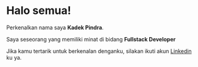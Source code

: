 # Halo semua! 
 
Perkenalkan nama saya **Kadek Pindra**.<br>
 
Saya seseorang yang memiliki minat di bidang **Fullstack Developer**<br>
 
Jika kamu tertarik untuk berkenalan denganku, silakan ikuti akun [Linkedin](www.linkedin.com/in/kadek-pindra-8a7030328) ku ya.
 


<!--
**KadekPindra/KadekPindra** is a ✨ _special_ ✨ repository because its `README.md` (this file) appears on your GitHub profile.

Here are some ideas to get you started:

- 🔭 I’m currently working on ...
- 🌱 I’m currently learning ...
- 👯 I’m looking to collaborate on ...
- 🤔 I’m looking for help with ...
- 💬 Ask me about ...
- 📫 How to reach me: ...
- 😄 Pronouns: ...
- ⚡ Fun fact: ...
-->
